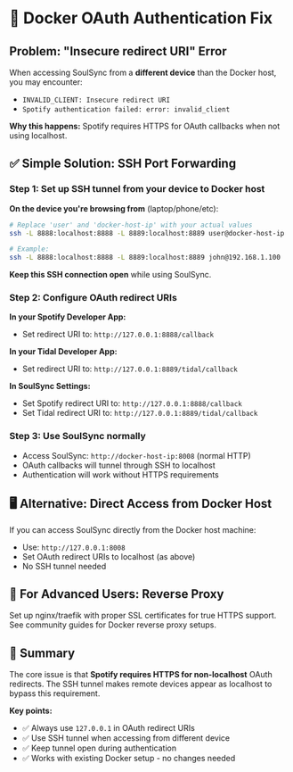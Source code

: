 # 🔐 Docker OAuth Authentication Fix

## Problem: "Insecure redirect URI" Error

When accessing SoulSync from a **different device** than the Docker host, you may encounter:
- `INVALID_CLIENT: Insecure redirect URI`
- `Spotify authentication failed: error: invalid_client`

**Why this happens:** Spotify requires HTTPS for OAuth callbacks when not using localhost.

## ✅ Simple Solution: SSH Port Forwarding

### Step 1: Set up SSH tunnel from your device to Docker host

**On the device you're browsing from** (laptop/phone/etc):

```bash
# Replace 'user' and 'docker-host-ip' with your actual values
ssh -L 8888:localhost:8888 -L 8889:localhost:8889 user@docker-host-ip

# Example:
ssh -L 8888:localhost:8888 -L 8889:localhost:8889 john@192.168.1.100
```

**Keep this SSH connection open** while using SoulSync.

### Step 2: Configure OAuth redirect URIs

**In your Spotify Developer App:**
- Set redirect URI to: `http://127.0.0.1:8888/callback`

**In your Tidal Developer App:**
- Set redirect URI to: `http://127.0.0.1:8889/tidal/callback`

**In SoulSync Settings:**
- Set Spotify redirect URI to: `http://127.0.0.1:8888/callback`
- Set Tidal redirect URI to: `http://127.0.0.1:8889/tidal/callback`

### Step 3: Use SoulSync normally

- Access SoulSync: `http://docker-host-ip:8008` (normal HTTP)
- OAuth callbacks will tunnel through SSH to localhost
- Authentication will work without HTTPS requirements

## 🖥️ Alternative: Direct Access from Docker Host

If you can access SoulSync directly from the Docker host machine:
- Use: `http://127.0.0.1:8008`
- Set OAuth redirect URIs to localhost (as above)
- No SSH tunnel needed

## 🔧 For Advanced Users: Reverse Proxy

Set up nginx/traefik with proper SSL certificates for true HTTPS support. See community guides for Docker reverse proxy setups.

## 📝 Summary

The core issue is that **Spotify requires HTTPS for non-localhost** OAuth redirects. The SSH tunnel makes remote devices appear as localhost to bypass this requirement.

**Key points:**
- ✅ Always use `127.0.0.1` in OAuth redirect URIs  
- ✅ Use SSH tunnel when accessing from different device
- ✅ Keep tunnel open during authentication
- ✅ Works with existing Docker setup - no changes needed